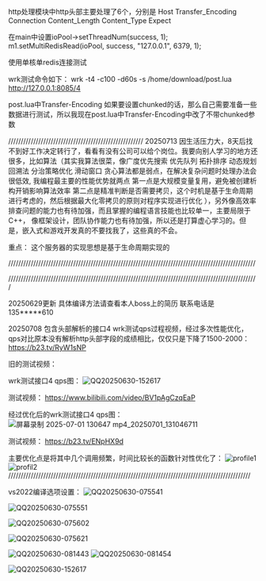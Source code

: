 


http处理模块中http头部主要处理了6个，分别是 Host   Transfer_Encoding    Connection    Content_Length    Content_Type     Expect









在main中设置ioPool->setThreadNum(success, 1);         m1.setMultiRedisRead(ioPool, success, "127.0.0.1", 6379, 1);         

使用单核单redis连接测试

wrk测试命令如下：
wrk -t4 -c100 -d60s  -s /home/download/post.lua http://127.0.0.1:8085/4

post.lua中Transfer-Encoding 如果要设置chunked的话，那么自己需要准备一些数据进行测试，所以我现在post.lua中Transfer-Encoding中改了不带chunked参数







//////////////////////////////////////////////////////
20250713  因生活压力大，8天后找不到好工作决定转行了，看看有没有公司可以给个岗位。我要向别人学习的地方还很多，比如算法（其实我算法很菜，像广度优先搜索  优先队列‌  拓扑排序 动态规划  回溯法 分治策略优化  滑动窗口  贪心算法都是弱点，在解决复杂问题时处理办法会很低效, 我编程最主要的性能优势就两点   第一点是大规模变量复用，避免被创建析构开销影响算法效率    第二点是精准判断是否需要拷贝，这个时机是基于生命周期进行考虑的，然后根据最大化零拷贝的原则对程序实现进行优化   ），另外像高效率排查问题的能力也有待加强，而且掌握的编程语言技能也比较单一，主要局限于C++， 像框架设计，团队协作能力也有待加强，所以还是打算虚心学习的。但是，嵌入式和游戏开发真的不要找我了，这些真的不会。   



重点：
这个服务器的实现思想是基于生命周期实现的

///////////////////////////////////////////////////////////////////////////////////////////////////

////////////////////////////////////////////////////////////////////////////////////////////////////



20250629更新  具体编译方法请查看本人boss上的简历   联系电话是135*****610



20250708   包含头部解析的接口4 wrk测试qps过程视频，经过多次性能优化，qps对比原本没有解析http头部字段的成绩相比，仅仅只是下降了1500-2000：
https://b23.tv/RyW1sNP




旧的测试视频：

wrk测试接口4 qps图：
![QQ20250630-152617](https://github.com/user-attachments/assets/da3ea4b5-2657-4553-aa7a-e976055663bc)

测试视频：
https://www.bilibili.com/video/BV1pAgCzqEaP

经过优化后的wrk测试接口4  qps图：
![屏幕录制 2025-07-01 130647 mp4_20250701_131046711](https://github.com/user-attachments/assets/2b226413-54ba-4e75-bfbc-6b76f7176f50)

测试视频：
https://b23.tv/ENpHX9d

主要优化点是将其中几个调用频繁，时间比较长的函数针对性优化了：
![profile1](https://github.com/user-attachments/assets/e0a2ae49-6852-4cd9-bad1-dc4382dbe819)
![profil2](https://github.com/user-attachments/assets/27e4dcde-9714-4b9a-bf70-a0e8ba0ab7df)
/////////////////////////////////////////////////////////////////////////////////////////////////



 
















vs2022编译选项设置：
![QQ20250630-075541](https://github.com/user-attachments/assets/e48d1fee-c0fb-440d-bb53-1fc784cbc389)

![QQ20250630-075551](https://github.com/user-attachments/assets/6fd00da1-3e50-4a33-9172-64032b01911d)

![QQ20250630-075602](https://github.com/user-attachments/assets/b80ccb84-048f-4090-bc79-b6c5ac38d156)

![QQ20250630-075621](https://github.com/user-attachments/assets/64aeff04-3978-4fe6-a21f-99cbec8498dc)

![QQ20250630-081443](https://github.com/user-attachments/assets/544e0d9f-1f97-4960-8c10-c828d2b75d34)
![QQ20250630-081454](https://github.com/user-attachments/assets/97f3efe0-2a98-4dbb-bf97-fba6ebd34549)

![QQ20250630-152617](https://github.com/user-attachments/assets/0a570152-e83f-4566-be2b-ad7934b90886)
